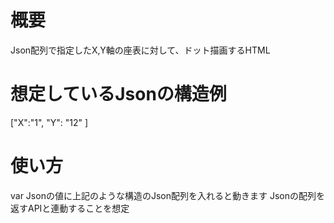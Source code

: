 # 概要
Json配列で指定したX,Y軸の座表に対して、ドット描画するHTML

# 想定しているJsonの構造例
["X":"1", "Y": "12" ]

# 使い方
var Jsonの値に上記のような構造のJson配列を入れると動きます
Jsonの配列を返すAPIと連動することを想定

